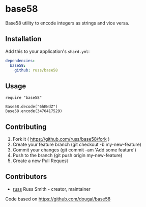 # base58

Base58 utility to encode integers as strings and vice versa.

## Installation


Add this to your application's `shard.yml`:

```yaml
dependencies:
  base58:
    github: russ/base58
```


## Usage


```crystal
require "base58"

Base58.decode("6hENdZ")
Base58.encode(3470417529)
```


## Contributing

1. Fork it ( https://github.com/russ/base58/fork )
2. Create your feature branch (git checkout -b my-new-feature)
3. Commit your changes (git commit -am 'Add some feature')
4. Push to the branch (git push origin my-new-feature)
5. Create a new Pull Request

## Contributors

- [russ](https://github.com/russ) Russ Smith - creator, maintainer

Code based on https://github.com/dougal/base58
